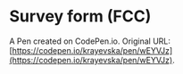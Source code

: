 # Survey form (FCC)

A Pen created on CodePen.io. Original URL: [https://codepen.io/krayevska/pen/wEYVJz](https://codepen.io/krayevska/pen/wEYVJz).


